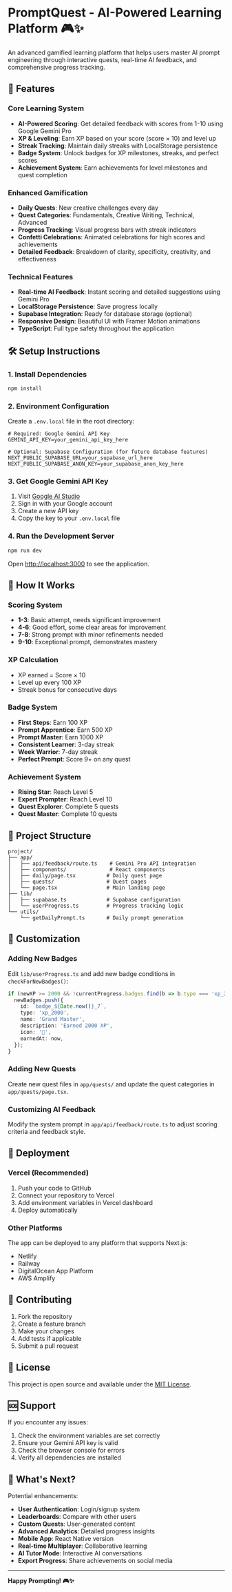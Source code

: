 # PromptQuest - AI-Powered Learning Platform 🎮✨

An advanced gamified learning platform that helps users master AI prompt engineering through interactive quests, real-time AI feedback, and comprehensive progress tracking.

## 🚀 Features

### Core Learning System
- **AI-Powered Scoring**: Get detailed feedback with scores from 1-10 using Google Gemini Pro
- **XP & Leveling**: Earn XP based on your score (score × 10) and level up
- **Streak Tracking**: Maintain daily streaks with LocalStorage persistence
- **Badge System**: Unlock badges for XP milestones, streaks, and perfect scores
- **Achievement System**: Earn achievements for level milestones and quest completion

### Enhanced Gamification
- **Daily Quests**: New creative challenges every day
- **Quest Categories**: Fundamentals, Creative Writing, Technical, Advanced
- **Progress Tracking**: Visual progress bars with streak indicators
- **Confetti Celebrations**: Animated celebrations for high scores and achievements
- **Detailed Feedback**: Breakdown of clarity, specificity, creativity, and effectiveness

### Technical Features
- **Real-time AI Feedback**: Instant scoring and detailed suggestions using Gemini Pro
- **LocalStorage Persistence**: Save progress locally
- **Supabase Integration**: Ready for database storage (optional)
- **Responsive Design**: Beautiful UI with Framer Motion animations
- **TypeScript**: Full type safety throughout the application

## 🛠️ Setup Instructions

### 1. Install Dependencies
```bash
npm install
```

### 2. Environment Configuration
Create a `.env.local` file in the root directory:

```env
# Required: Google Gemini API Key
GEMINI_API_KEY=your_gemini_api_key_here

# Optional: Supabase Configuration (for future database features)
NEXT_PUBLIC_SUPABASE_URL=your_supabase_url_here
NEXT_PUBLIC_SUPABASE_ANON_KEY=your_supabase_anon_key_here
```

### 3. Get Google Gemini API Key
1. Visit [Google AI Studio](https://makersuite.google.com/app/apikey)
2. Sign in with your Google account
3. Create a new API key
4. Copy the key to your `.env.local` file

### 4. Run the Development Server
```bash
npm run dev
```

Open [http://localhost:3000](http://localhost:3000) to see the application.

## 🎯 How It Works

### Scoring System
- **1-3**: Basic attempt, needs significant improvement
- **4-6**: Good effort, some clear areas for improvement  
- **7-8**: Strong prompt with minor refinements needed
- **9-10**: Exceptional prompt, demonstrates mastery

### XP Calculation
- XP earned = Score × 10
- Level up every 100 XP
- Streak bonus for consecutive days

### Badge System
- **First Steps**: Earn 100 XP
- **Prompt Apprentice**: Earn 500 XP
- **Prompt Master**: Earn 1000 XP
- **Consistent Learner**: 3-day streak
- **Week Warrior**: 7-day streak
- **Perfect Prompt**: Score 9+ on any quest

### Achievement System
- **Rising Star**: Reach Level 5
- **Expert Prompter**: Reach Level 10
- **Quest Explorer**: Complete 5 quests
- **Quest Master**: Complete 10 quests

## 📁 Project Structure

```
project/
├── app/
│   ├── api/feedback/route.ts    # Gemini Pro API integration
│   ├── components/              # React components
│   ├── daily/page.tsx          # Daily quest page
│   ├── quests/                 # Quest pages
│   └── page.tsx                # Main landing page
├── lib/
│   ├── supabase.ts             # Supabase configuration
│   └── userProgress.ts         # Progress tracking logic
└── utils/
    └── getDailyPrompt.ts       # Daily prompt generation
```

## 🔧 Customization

### Adding New Badges
Edit `lib/userProgress.ts` and add new badge conditions in `checkForNewBadges()`:

```typescript
if (newXP >= 2000 && !currentProgress.badges.find(b => b.type === 'xp_2000')) {
  newBadges.push({
    id: `badge_${Date.now()}_7`,
    type: 'xp_2000',
    name: 'Grand Master',
    description: 'Earned 2000 XP',
    icon: '👑',
    earnedAt: now,
  });
}
```

### Adding New Quests
Create new quest files in `app/quests/` and update the quest categories in `app/quests/page.tsx`.

### Customizing AI Feedback
Modify the system prompt in `app/api/feedback/route.ts` to adjust scoring criteria and feedback style.

## 🚀 Deployment

### Vercel (Recommended)
1. Push your code to GitHub
2. Connect your repository to Vercel
3. Add environment variables in Vercel dashboard
4. Deploy automatically

### Other Platforms
The app can be deployed to any platform that supports Next.js:
- Netlify
- Railway
- DigitalOcean App Platform
- AWS Amplify

## 🤝 Contributing

1. Fork the repository
2. Create a feature branch
3. Make your changes
4. Add tests if applicable
5. Submit a pull request

## 📝 License

This project is open source and available under the [MIT License](LICENSE).

## 🆘 Support

If you encounter any issues:
1. Check the environment variables are set correctly
2. Ensure your Gemini API key is valid
3. Check the browser console for errors
4. Verify all dependencies are installed

## 🎉 What's Next?

Potential enhancements:
- **User Authentication**: Login/signup system
- **Leaderboards**: Compare with other users
- **Custom Quests**: User-generated content
- **Advanced Analytics**: Detailed progress insights
- **Mobile App**: React Native version
- **Real-time Multiplayer**: Collaborative learning
- **AI Tutor Mode**: Interactive AI conversations
- **Export Progress**: Share achievements on social media

---

**Happy Prompting! 🎮✨**
